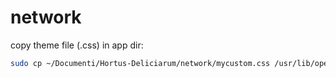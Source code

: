# network

copy theme file (.css) in app dir:

```bash
sudo cp ~/Documenti/Hortus-Deliciarum/network/mycustom.css /usr/lib/open-stage-control/resources/app/assets/themes/.
```